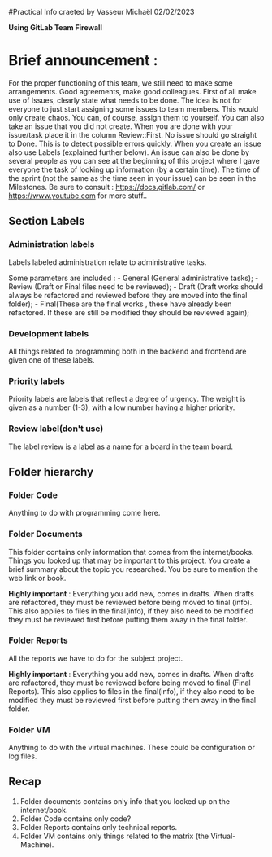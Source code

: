 #Practical Info craeted by Vasseur Michaël 02/02/2023

**Using GitLab Team Firewall**

<h1>Brief announcement :</h1>

For the proper functioning of this team, we still need to make some arrangements. Good agreements, make good colleagues.
First of all make use of Issues, clearly state what needs to be done. The idea is not for everyone to just start assigning some issues to team members. This would only create chaos. You can, of course, assign them to yourself. You can also take an issue that you did not create. When you are done with your issue/task place it in the column Review::First. No issue should go straight to Done. This is to detect possible errors quickly. When you create an issue also use Labels (explained further below). An issue can also be done by several people as you can see at the beginning of this project where I gave everyone the task of looking up information (by a certain time). The time of the sprint (not the same as the time seen in your issue) can be seen in the Milestones. Be sure to consult : https://docs.gitlab.com/ or https://www.youtube.com for more stuff..


<h2>Section Labels</h2>

<h3>Administration labels</h3>

Labels labeled administration relate to administrative tasks. 

Some parameters are included : 
    - General (General administrative tasks);
    - Review (Draft or Final files need to be reviewed);
    - Draft (Draft works should always be refactored and reviewed before they are moved into the final folder);
    - Final(These are the final works , these have already been refactored. If these are still be modified they should be reviewed again);


<h3>Development labels</h3>

All things related to programming both in the backend and frontend are given one of these labels.


<h3>Priority labels</h3> 

Priority labels are labels that reflect a degree of urgency. The weight is given as a number (1-3), with a low number having a higher priority.


<h3>Review label(don't use)</h3>

The label review is a label as a name for a board in the team board.


<h2>Folder hierarchy</h2>

<h3>Folder Code</h3>

Anything to do with programming come here.

<h3>Folder Documents</h3> 

This folder contains only information that comes from the internet/books. Things you looked up that may be important to this project. You create a brief summary about the topic you researched. You be sure to mention the web link or book. 

**Highly important** : Everything you add new, comes in drafts. When drafts are refactored, they must be reviewed before being moved to final (info). This also applies to files in the final(info), if they also need to be modified they must be reviewed first before putting them away in the final folder.

<h3>Folder Reports</h3>

All the reports we have to do for the subject project. 

**Highly important** : Everything you add new, comes in drafts. When drafts are refactored, they must be reviewed before being moved to final (Final Reports). This also applies to files in the final(info), if they also need to be modified they must be reviewed first before putting them away in the final folder.

<h3>Folder VM</h3> 

Anything to do with the virtual machines. These could be configuration or log files. 


<h2>Recap</h2> 

1. Folder documents contains only info that you looked up on the internet/book. 
2. Folder Code contains only code?
3. Folder Reports contains only technical reports.
4. Folder VM contains only things related to the matrix (the Virtual-Machine).



